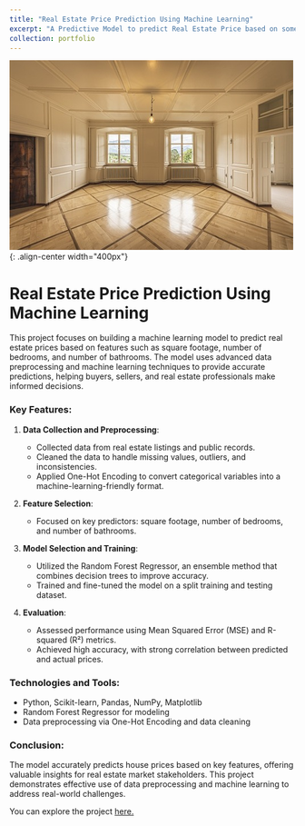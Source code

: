 ```yaml
---
title: "Real Estate Price Prediction Using Machine Learning"
excerpt: "A Predictive Model to predict Real Estate Price based on some features as input.<br/><img src='/images/RealEstate2.jpg'>"
collection: portfolio
---
```


![Real Estate](/images/RealEstate1.jpg){: .align-center width="400px"}

# Real Estate Price Prediction Using Machine Learning

This project focuses on building a machine learning model to predict real estate prices based on features such as square footage, number of bedrooms, and number of bathrooms. The model uses advanced data preprocessing and machine learning techniques to provide accurate predictions, helping buyers, sellers, and real estate professionals make informed decisions.

### Key Features:
1. **Data Collection and Preprocessing**:
   - Collected data from real estate listings and public records.
   - Cleaned the data to handle missing values, outliers, and inconsistencies.
   - Applied One-Hot Encoding to convert categorical variables into a machine-learning-friendly format.

2. **Feature Selection**:
   - Focused on key predictors: square footage, number of bedrooms, and number of bathrooms.

3. **Model Selection and Training**:
   - Utilized the Random Forest Regressor, an ensemble method that combines decision trees to improve accuracy.
   - Trained and fine-tuned the model on a split training and testing dataset.

4. **Evaluation**:
   - Assessed performance using Mean Squared Error (MSE) and R-squared (R²) metrics.
   - Achieved high accuracy, with strong correlation between predicted and actual prices.

### Technologies and Tools:
- Python, Scikit-learn, Pandas, NumPy, Matplotlib
- Random Forest Regressor for modeling
- Data preprocessing via One-Hot Encoding and data cleaning

### Conclusion:
The model accurately predicts house prices based on key features, offering valuable insights for real estate market stakeholders. This project demonstrates effective use of data preprocessing and machine learning to address real-world challenges.

You can explore the project [here.](https://github.com/sourize/Real-Estate-Price-Prediction-Using-Machine-Learning)